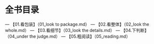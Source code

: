 # 全书目录
— 【01.看包装】（01_look to package.md）
— 【02.看整体】（02_look the whole.md）
— 【03.看细节】（03_look the details.md）
— 【04.下判断】（04_under the judge.md）
— 【05.粗阅读】（05_reading.md）
